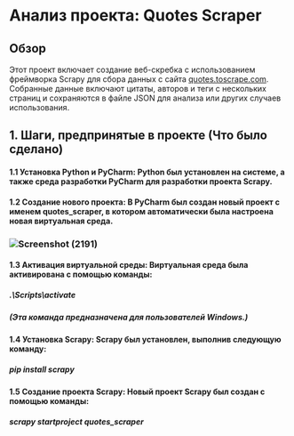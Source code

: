 # Анализ проекта: Quotes Scraper

## Обзор
Этот проект включает создание веб-скребка с использованием фреймворка Scrapy для сбора данных с сайта [quotes.toscrape.com](http://quotes.toscrape.com). Собранные данные включают цитаты, авторов и теги с нескольких страниц и сохраняются в файле JSON для анализа или других случаев использования.
## 1. Шаги, предпринятые в проекте (Что было сделано)
#### 1.1 Установка Python и PyCharm: Python был установлен на системе, а также среда разработки PyCharm для разработки проекта Scrapy.
#### 1.2 Создание нового проекта: В PyCharm был создан новый проект с именем quotes_scraper, в котором автоматически была настроена новая виртуальная среда.

### ![Screenshot (2191)](https://github.com/user-attachments/assets/7704cd0f-b605-4127-b29c-25af2974ddf0)

#### 1.3 Активация виртуальной среды: Виртуальная среда была активирована с помощью команды:
##### .\Scripts\activate
##### (Эта команда предназначена для пользователей Windows.)
#### 1.4 Установка Scrapy: Scrapy был установлен, выполнив следующую команду:
##### pip install scrapy
#### 1.5 Создание проекта Scrapy: Новый проект Scrapy был создан с помощью команды:
##### scrapy startproject quotes_scraper


